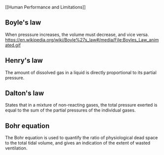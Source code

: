 [[Human Performance and Limitations]]


## Boyle's law

When presssure increases, the volume must decrease, and vice versa.
https://en.wikipedia.org/wiki/Boyle%27s_law#/media/File:Boyles_Law_animated.gif


## Henry's law

The amount of dissolved gas in a liquid is directly proportional to its partial pressure.


## Dalton's law

States that in a mixture of non-reacting gases, the total pressure exerted is equal to the sum of the partial pressures of the individual gases.

## Bohr equation

The Bohr equation is used to quantify the ratio of physiological dead space to the total tidal volume, and gives an indication of the extent of wasted ventilation.
